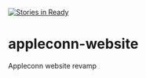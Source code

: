 [![Stories in Ready](https://badge.waffle.io/tumbone/appleconn-website.png?label=ready&title=Ready)](https://waffle.io/tumbone/appleconn-website)
# appleconn-website
Appleconn website revamp
